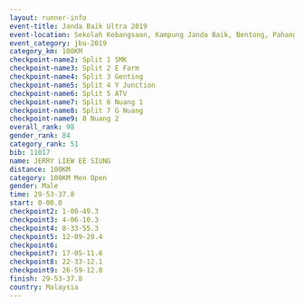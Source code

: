 ```yaml
---
layout: runner-info 
event-title: Janda Baik Ultra 2019
event-location: Sekolah Kebangsaan, Kampung Janda Baik, Bentong, Pahang, Malaysia
event_category: jbu-2019 
category_km: 100KM 
checkpoint-name2: Split 1 SMK 
checkpoint-name3: Split 2 E Farm 
checkpoint-name4: Split 3 Genting 
checkpoint-name5: Split 4 Y Junction 
checkpoint-name6: Split 5 ATV 
checkpoint-name7: Split 6 Nuang 1 
checkpoint-name8: Split 7 G Nuang 
checkpoint-name9: 8 Nuang 2 
overall_rank: 98
gender_rank: 84
category_rank: 51
bib: 11017
name: JERRY LIEW EE SIUNG
distance: 100KM
category: 100KM Men Open
gender: Male
time: 29-53-37.8
start: 0-00.0
checkpoint2: 1-00-49.3
checkpoint3: 4-06-10.3
checkpoint4: 8-33-55.3
checkpoint5: 12-09-20.4
checkpoint6: 
checkpoint7: 17-05-11.6
checkpoint8: 22-33-12.1
checkpoint9: 26-59-12.0
finish: 29-53-37.8
country: Malaysia
---
```

